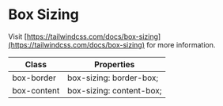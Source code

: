 # Box Sizing

Visit [https://tailwindcss.com/docs/box-sizing](https://tailwindcss.com/docs/box-sizing) for more information.

<table class="w-full text-left border-collapse"><thead><tr><th class="z-20 sticky top-0 text-4 font-semibold text-gray-600 bg-white p-0"><div class="pb-2 pr-2 border-b border-gray-200">Class</div></th><th class="z-20 sticky top-0 text-4 font-semibold text-gray-600 bg-white p-0"><div class="pb-2 pl-2 border-b border-gray-200">Properties</div></th></tr></thead><tbody class="align-baseline"><tr><td class="py-2 pr-2 font-mono caption1 text-violet-600 whitespace-nowrap">box-border</td><td class="py-2 pl-2 font-mono caption1 text-light-blue-600 whitespace-pre">box-sizing: border-box;</td></tr><tr><td class="py-2 pr-2 font-mono caption1 text-violet-600 whitespace-nowrap border-t border-gray-200">box-content</td><td class="py-2 pl-2 font-mono caption1 text-light-blue-600 whitespace-pre border-t border-gray-200">box-sizing: content-box;</td></tr></tbody></table>
